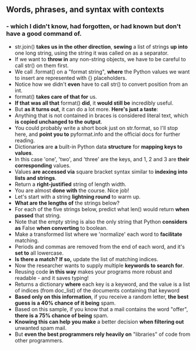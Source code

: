 ## Words, phrases, and syntax with contexts
### - which I didn't know, had forgotten, or had known but don't have a good command of.
- str.join() **takes us in the other direction**, **sewing** a list of strings **up into** one long string, using the string it was called on as a separator.  
 - If we want to **throw in** any non-string objects, we have to be careful to call str() on them first.
 - We call .format() on a "format string", **where** the Python values we want to insert are represented with {} placeholders.
 - Notice how we didn't **even** have to call str() to convert position from an int. 
 - format() **takes care of that for** us.
 - **If that was all that** format() **did**, it **would still be** incredibly useful.
 - But **as it turns out**, it can do a lot more. **Here's just a taste**:
 - Anything that is not contained in braces is considered literal text, which **is copied unchanged to the output**. 
 - You could probably write a short book just on str.format, so I'll stop here, and **point you to** pyformat.info and the official docs for further reading.
 - Dictionarie**s** are **a** built-in Python data **structure** for **mapping keys to values**.
 - In this case 'one', 'two', and 'three' are the keys, and 1, 2 and 3 are **their corresponding** values.
 - Values **are accessed via** square bracket syntax similar to **indexing into lists and strings**.
 - Return a **right-justified** string of length width.
 - You are almost **done with** the course. Nice job!
 - Let's start with a string **lightning round** to warm up. 
 - **What are the lengths of** the strings below?
 - For each of the five strings below, predict what len() would return **when passed** that string. 
 - Note that the empty string is also the only string that Python **considers as** False **when converting** to boolean.
 - Make a transformed list where we 'normalize' each word to **facilitate** matching.
 - Periods and commas are removed from the end of each word, and it's **set to** all lowercase.
 - **Is there a match?** **If so,** update the list of matching indices.
 - Now the researcher wants to supply multiple **keywords to search for**. 
 - Reusing code **in this way** makes your programs more robust and readable - and it saves typing!
 - Returns a dictionary **where** each key is a keyword, and the value is a list of indices (from doc_list) of the documents containing that keyword
 - **Based only on this information**, if you receive a random letter, **the best guess is a 40% chance of it being** spam.
 - Based on this sample, if you know that a mail contains the word "offer", **there is a 75% chance of being** spam.
 - **Knowing this can help you make** a better decision **when filtering out** unwanted spam mail.
 - But **even the best programmers rely heavily on** "libraries" of code from other programmers.

 
